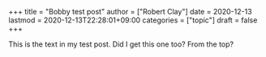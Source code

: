 +++
title = "Bobby test post"
author = ["Robert Clay"]
date = 2020-12-13
lastmod = 2020-12-13T22:28:01+09:00
categories = ["topic"]
draft = false
+++

This is the text in my test post. Did I get this one too? From the top?
